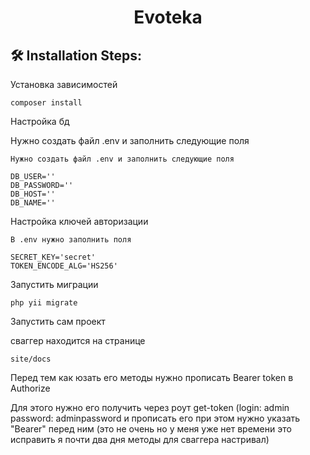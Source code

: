 <h1 align="center" id="title">Evoteka</h1>

<h2>🛠️ Installation Steps:</h2>

<p>Установка зависимостей</p>

```
composer install
```

<p>Настройка бд</p>
<p>Нужно создать файл .env и заполнить следующие поля</p>

```
Нужно создать файл .env и заполнить следующие поля
```

```
DB_USER='' 
DB_PASSWORD='' 
DB_HOST='' 
DB_NAME=''
```

<p>Настройка ключей авторизации</p>

```
В .env нужно заполнить поля
```

```
SECRET_KEY='secret' 
TOKEN_ENCODE_ALG='HS256'
```

<p>Запустить миграции</p>

```
php yii migrate
```

<p>Запустить сам проект</p>

<p>сваггер находится на странице</p>

```
site/docs
```

<p>Перед тем как юзать его методы нужно прописать Bearer token в Authorize</p>

<p>
Для этого нужно его получить через роут get-token (login: admin password: adminpassword
и прописать его при этом нужно указать "Bearer" перед ним (это не очень но у меня уже нет времени это исправить я почти два дня методы для сваггера настривал)
</p>

